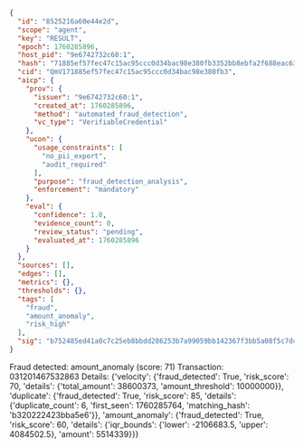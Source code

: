 ```json
{
  "id": "8525216a60e44e2d",
  "scope": "agent",
  "key": "RESULT",
  "epoch": 1760285896,
  "host_pid": "9e6742732c60:1",
  "hash": "71885ef57fec47c15ac95ccc0d34bac98e380fb3352bb8ebfa2f688eac63988c",
  "cid": "QmV171885ef57fec47c15ac95ccc0d34bac98e380fb3",
  "aicp": {
    "prov": {
      "issuer": "9e6742732c60:1",
      "created_at": 1760285896,
      "method": "automated_fraud_detection",
      "vc_type": "VerifiableCredential"
    },
    "ucon": {
      "usage_constraints": [
        "no_pii_export",
        "audit_required"
      ],
      "purpose": "fraud_detection_analysis",
      "enforcement": "mandatory"
    },
    "eval": {
      "confidence": 1.0,
      "evidence_count": 0,
      "review_status": "pending",
      "evaluated_at": 1760285896
    }
  },
  "sources": [],
  "edges": [],
  "metrics": {},
  "thresholds": {},
  "tags": [
    "fraud",
    "amount_anomaly",
    "risk_high"
  ],
  "sig": "b752485ed41a0c7c25eb8bbdd286253b7a99059bb142367f3bb5a08f5c7dc1de"
}
```

Fraud detected: amount_anomaly (score: 71)
Transaction: 031201467532863
Details: {'velocity': {'fraud_detected': True, 'risk_score': 70, 'details': {'total_amount': 38600373, 'amount_threshold': 10000000}}, 'duplicate': {'fraud_detected': True, 'risk_score': 85, 'details': {'duplicate_count': 6, 'first_seen': 1760285764, 'matching_hash': 'b320222423bba5e6'}}, 'amount_anomaly': {'fraud_detected': True, 'risk_score': 60, 'details': {'iqr_bounds': {'lower': -2106683.5, 'upper': 4084502.5}, 'amount': 5514339}}}